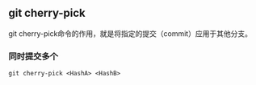 ## git cherry-pick <commitHash>

git cherry-pick命令的作用，就是将指定的提交（commit）应用于其他分支。

### 同时提交多个

```
git cherry-pick <HashA> <HashB>

```